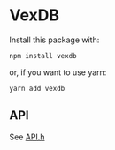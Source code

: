 # VexDB

Install this package with:

    npm install vexdb

or, if you want to use yarn:

    yarn add vexdb

## API
See [API.h](https://github.com/MayorMonty/vexdb/blob/master/API.h)
